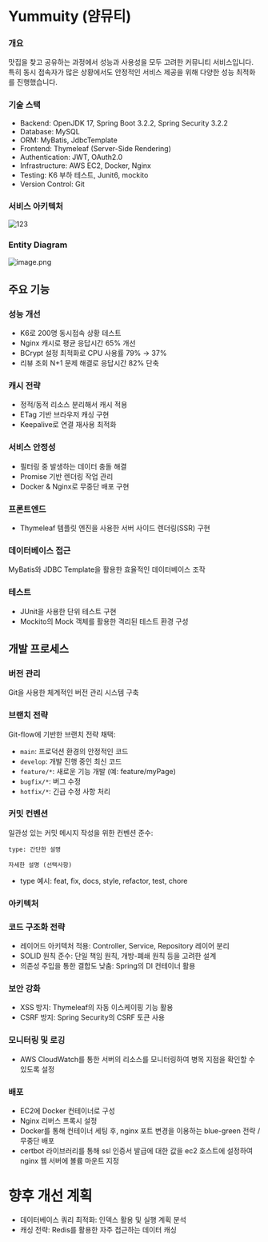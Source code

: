 Yummuity (얌뮤티)
===========
### 개요
맛집을 찾고 공유하는 과정에서 성능과 사용성을 모두 고려한 커뮤니티 서비스입니다.
특히 동시 접속자가 많은 상황에서도 안정적인 서비스 제공을 위해 다양한 성능 최적화를 진행했습니다.

### 기술 스택

- Backend: OpenJDK 17, Spring Boot 3.2.2, Spring Security 3.2.2
- Database: MySQL
- ORM: MyBatis, JdbcTemplate
- Frontend: Thymeleaf (Server-Side Rendering)
- Authentication: JWT, OAuth2.0
- Infrastructure: AWS EC2, Docker, Nginx
- Testing: K6 부하 테스트, Junit6, mockito
- Version Control: Git


### 서비스 아키텍처
![123](https://github.com/user-attachments/assets/ee807e9a-787d-4f72-a43f-387824259aa8)

### Entity Diagram
![image.png](attachment:a7ef82a2-9ef8-41ab-af26-0422c7f825da:image.png)

주요 기능
--------------
### 성능 개선

- K6로 200명 동시접속 상황 테스트
- Nginx 캐시로 평균 응답시간 65% 개선
- BCrypt 설정 최적화로 CPU 사용률 79% → 37%
- 리뷰 조회 N+1 문제 해결로 응답시간 82% 단축


### 캐시 전략

- 정적/동적 리소스 분리해서 캐시 적용
- ETag 기반 브라우저 캐싱 구현
- Keepalive로 연결 재사용 최적화


### 서비스 안정성

- 필터링 중 발생하는 데이터 충돌 해결
- Promise 기반 렌더링 작업 관리
- Docker & Nginx로 무중단 배포 구현

### 프론트엔드

- Thymeleaf 템플릿 엔진을 사용한 서버 사이드 렌더링(SSR) 구현

### 데이터베이스 접근

MyBatis와 JDBC Template을 활용한 효율적인 데이터베이스 조작

### 테스트

- JUnit을 사용한 단위 테스트 구현
- Mockito의 Mock 객체를 활용한 격리된 테스트 환경 구성

개발 프로세스
--------------------------------------------
### 버전 관리
Git을 사용한 체계적인 버전 관리 시스템 구축
### 브랜치 전략
Git-flow에 기반한 브랜치 전략 채택:

- `main`: 프로덕션 환경의 안정적인 코드
- `develop`: 개발 진행 중인 최신 코드
- `feature/*`: 새로운 기능 개발 (예: feature/myPage)
- `bugfix/*`: 버그 수정
- `hotfix/*`: 긴급 수정 사항 처리

### 커밋 컨벤션
일관성 있는 커밋 메시지 작성을 위한 컨벤션 준수:
```
type: 간단한 설명

자세한 설명 (선택사항)

```
- type 예시: feat, fix, docs, style, refactor, test, chore

### 아키텍처


                                       
### 코드 구조화 전략

- 레이어드 아키텍처 적용: Controller, Service, Repository 레이어 분리  
- SOLID 원칙 준수: 단일 책임 원칙, 개방-폐쇄 원칙 등을 고려한 설계  
- 의존성 주입을 통한 결합도 낮춤: Spring의 DI 컨테이너 활용  

### 보안 강화

- XSS 방지: Thymeleaf의 자동 이스케이핑 기능 활용  
- CSRF 방지: Spring Security의 CSRF 토큰 사용  


### 모니터링 및 로깅

- AWS CloudWatch를 통한 서버의 리소스를 모니터링하여 병목 지점을 확인할 수 있도록 설정


### 배포

- EC2에 Docker 컨테이너로 구성
- Nginx 리버스 프록시 설정
- Docker를 통해 컨테이너 세팅 후, nginx 포트 변경을 이용하는 blue-green 전략 / 무중단 배포
- certbot 라이브러리를 통해 ssl 인증서 발급에 대한 값을 ec2 호스트에 설정하여 nginx 웹 서버에 볼륨 마운트 지정


향후 개선 계획
=====================
- 데이터베이스 쿼리 최적화: 인덱스 활용 및 실행 계획 분석
- 캐싱 전략: Redis를 활용한 자주 접근하는 데이터 캐싱

